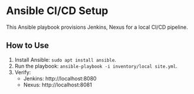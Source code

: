 # Ansible CI/CD Setup

This Ansible playbook provisions Jenkins, Nexus for a local CI/CD pipeline.

## How to Use

1. Install Ansible: `sudo apt install ansible`.
2. Run the playbook: `ansible-playbook -i inventory/local site.yml`.
3. Verify:
   - Jenkins: http://localhost:8080
   - Nexus: http://localhost:8081
